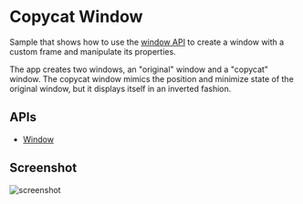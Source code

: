 # Copycat Window

Sample that shows how to use the [window API](http://developer.chrome.com/apps/app.window.html) to create a window with a custom frame and manipulate its properties.

The app creates two windows, an "original" window and a "copycat" window. The copycat window mimics the position and minimize state of the original window, but it displays itself in an inverted fashion.

## APIs

* [Window](http://developer.chrome.com/apps/app.window.html)
     
## Screenshot
![screenshot](https://raw.github.com/GoogleChrome/chrome-app-samples/master/windows/assets/screenshot_1280_800.png)